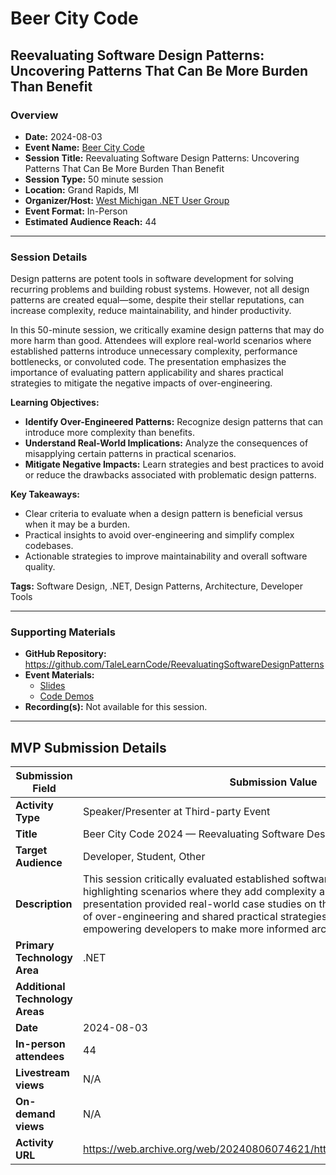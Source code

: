 # Beer City Code

## Reevaluating Software Design Patterns: Uncovering Patterns That Can Be More Burden Than Benefit

### Overview

- **Date:** 2024-08-03  
- **Event Name:** [Beer City Code](https://web.archive.org/web/20240806074621/https://www.beercitycode.com/)  
- **Session Title:** Reevaluating Software Design Patterns: Uncovering Patterns That Can Be More Burden Than Benefit  
- **Session Type:** 50 minute session  
- **Location:** Grand Rapids, MI  
- **Organizer/Host:** [West Michigan .NET User Group](https://www.meetup.com/wmdotnet/)  
- **Event Format:** In-Person  
- **Estimated Audience Reach:** 44

---

### Session Details

Design patterns are potent tools in software development for solving recurring problems and building robust systems. However, not all design patterns are created equal—some, despite their stellar reputations, can increase complexity, reduce maintainability, and hinder productivity.

In this 50-minute session, we critically examine design patterns that may do more harm than good. Attendees will explore real-world scenarios where established patterns introduce unnecessary complexity, performance bottlenecks, or convoluted code. The presentation emphasizes the importance of evaluating pattern applicability and shares practical strategies to mitigate the negative impacts of over-engineering.

**Learning Objectives:**  
- **Identify Over-Engineered Patterns:** Recognize design patterns that can introduce more complexity than benefits.  
- **Understand Real-World Implications:** Analyze the consequences of misapplying certain patterns in practical scenarios.  
- **Mitigate Negative Impacts:** Learn strategies and best practices to avoid or reduce the drawbacks associated with problematic design patterns.

**Key Takeaways:**  
- Clear criteria to evaluate when a design pattern is beneficial versus when it may be a burden.  
- Practical insights to avoid over-engineering and simplify complex codebases.  
- Actionable strategies to improve maintainability and overall software quality.

**Tags:** Software Design, .NET, Design Patterns, Architecture, Developer Tools

---

### Supporting Materials

- **GitHub Repository:** https://github.com/TaleLearnCode/ReevaluatingSoftwareDesignPatterns
- **Event Materials:**
  - [Slides](https://github.com/TaleLearnCode/ReevaluatingSoftwareDesignPatterns/blob/main/EventMaterials/ReevaluatingSoftwareDesignPatterns-DevUp2024.pdf)
  - [Code Demos](https://github.com/TaleLearnCode/ReevaluatingSoftwareDesignPatterns/blob/main/Demos)
- **Recording(s):** Not available for this session.

---

## MVP Submission Details

| Submission Field                | Submission Value                                             |
| ------------------------------- | ------------------------------------------------------------ |
| **Activity Type**               | Speaker/Presenter at Third-party Event                       |
| **Title**                       | Beer City Code 2024 — Reevaluating Software Design Patterns  |
| **Target Audience**             | Developer, Student, Other                                    |
| **Description**                 | This session critically evaluated established software design patterns, highlighting scenarios where they add complexity and hinder productivity. The presentation provided real-world case studies on the unintended consequences of over-engineering and shared practical strategies for mitigating these issues, empowering developers to make more informed architectural decisions. |
| **Primary Technology Area**     | .NET                                                         |
| **Additional Technology Areas** |                                                              |
| **Date**                        | 2024-08-03                                                   |
| **In-person attendees**         | 44                                                           |
| **Livestream views**            | N/A                                                          |
| **On-demand views**             | N/A                                                          |
| **Activity URL**                | https://web.archive.org/web/20240806074621/https://www.beercitycode.com/ |